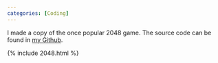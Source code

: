 ```yaml
---
categories: [Coding]
---
```


I made a copy of the once popular 2048 game. The source code can be found in [my Github](https://github.com/bao-ho/Javascript-2048-game).


{% include 2048.html %}
